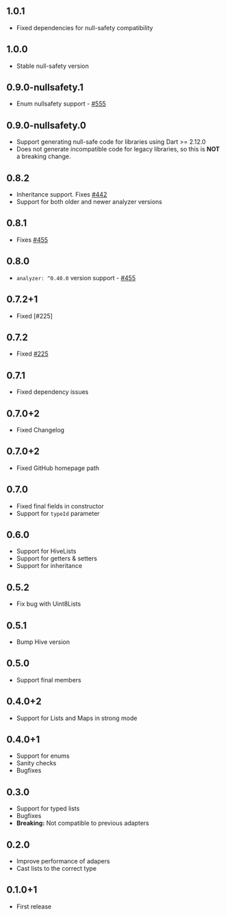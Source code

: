 ## 1.0.1

- Fixed dependencies for null-safety compatibility

## 1.0.0

- Stable null-safety version

## 0.9.0-nullsafety.1

- Enum nullsafety support - [#555](https://github.com/hivedb/hive/issues/555)

## 0.9.0-nullsafety.0

- Support generating null-safe code for libraries using Dart >= 2.12.0
- Does not generate incompatible code for legacy libraries, so this is **NOT** a breaking change.

## 0.8.2

- Inheritance support. Fixes [#442](https://github.com/hivedb/hive/issues/442)
- Support for both older and newer analyzer versions

## 0.8.1

- Fixes [#455](https://github.com/hivedb/hive/issues/455)

## 0.8.0

- `analyzer: ^0.40.0` version support - [#455](https://github.com/hivedb/hive/issues/455)

## 0.7.2+1

- Fixed [#225]

## 0.7.2

- Fixed [#225](https://github.com/hivedb/hive/issues/225)

## 0.7.1

- Fixed dependency issues

## 0.7.0+2

- Fixed Changelog

## 0.7.0+2

- Fixed GitHub homepage path

## 0.7.0

- Fixed final fields in constructor
- Support for `typeId` parameter

## 0.6.0

- Support for HiveLists
- Support for getters & setters
- Support for inheritance

## 0.5.2

- Fix bug with Uint8Lists

## 0.5.1

- Bump Hive version

## 0.5.0

- Support final members

## 0.4.0+2

- Support for Lists and Maps in strong mode

## 0.4.0+1

- Support for enums
- Sanity checks
- Bugfixes

## 0.3.0

- Support for typed lists
- Bugfixes
- **Breaking:** Not compatible to previous adapters

## 0.2.0

- Improve performance of adapers
- Cast lists to the correct type

## 0.1.0+1

- First release
